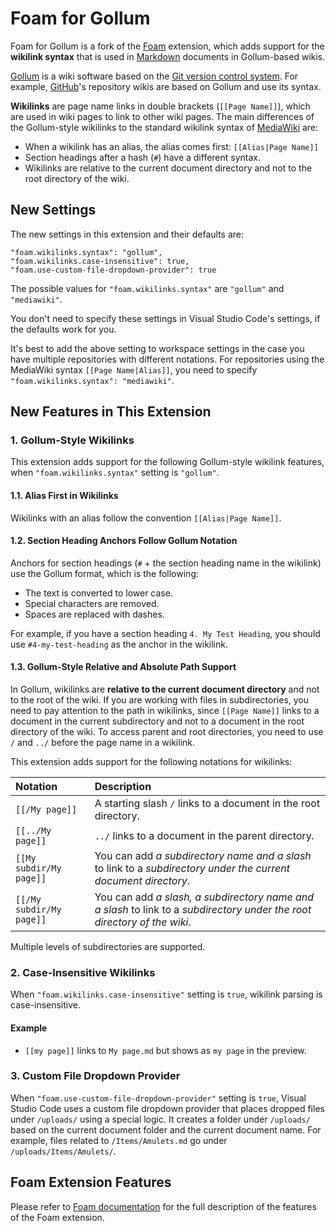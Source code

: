 # Foam for Gollum

Foam for Gollum is a fork of the [Foam](https://github.com/foambubble/foam/) extension, which adds support for the **wikilink syntax** that is used in [Markdown](https://www.markdownguide.org/) documents in Gollum-based wikis.

[Gollum](https://github.com/gollum/gollum) is a wiki software based on the [Git version control system](https://git-scm.com/). For example, [GitHub](https://github.com/)'s repository wikis are based on Gollum and use its syntax.

**Wikilinks** are page name links in double brackets (`[[Page Name]]`), which are used in wiki pages to link to other wiki pages. The main differences of the Gollum-style wikilinks to the standard wikilink syntax of [MediaWiki](https://www.mediawiki.org/wiki/MediaWiki) are:

- When a wikilink has an alias, the alias comes first: `[[Alias|Page Name]]`
- Section headings after a hash (`#`) have a different syntax.
- Wikilinks are relative to the current document directory and not to the root directory of the wiki.

## New Settings

The new settings in this extension and their defaults are:

```
"foam.wikilinks.syntax": "gollum",
"foam.wikilinks.case-insensitive": true,
"foam.use-custom-file-dropdown-provider": true
```

The possible values for `"foam.wikilinks.syntax"` are `"gollum"` and `"mediawiki"`.

You don't need to specify these settings in Visual Studio Code's settings, if the defaults work for you.

It's best to add the above setting to workspace settings in the case you have multiple repositories with different notations. For repositories using the MediaWiki syntax `[[Page Name|Alias]]`, you need to specify `"foam.wikilinks.syntax": "mediawiki"`.

## New Features in This Extension

### 1. Gollum-Style Wikilinks

This extension adds support for the following Gollum-style wikilink features, when `"foam.wikilinks.syntax"` setting is `"gollum"`.

#### 1.1. Alias First in Wikilinks

Wikilinks with an alias follow the convention `[[Alias|Page Name]]`.

#### 1.2. Section Heading Anchors Follow Gollum Notation

Anchors for section headings (`#` + the section heading name in the wikilink) use the Gollum format, which is the following:

- The text is converted to lower case.
- Special characters are removed.
- Spaces are replaced with dashes.

For example, if you have a section heading `4. My Test Heading`, you should use `#4-my-test-heading` as the anchor in the wikilink.

#### 1.3. Gollum-Style Relative and Absolute Path Support

In Gollum, wikilinks are **relative to the current document directory** and not to the root of the wiki. If you are working with files in subdirectories, you need to pay attention to the path in wikilinks, since `[[Page Name]]` links to a document in the current subdirectory and not to a document in the root directory of the wiki. To access parent and root directories, you need to use `/` and `../` before the page name in a wikilink.

This extension adds support for the following notations for wikilinks:

| Notation | Description |
| :------- | :---------- |
| `[[/My page]]` | A starting slash `/` links to a document in the root directory. |
| `[[../My page]]` | `../` links to a document in the parent directory. |
| `[[My subdir/My page]]` | You can add *a subdirectory name and a slash* to link to a *subdirectory under the current document directory*. |
| `[[/My subdir/My page]]` | You can add *a slash, a subdirectory name and a slash* to link to a *subdirectory under the root directory of the wiki*. |

Multiple levels of subdirectories are supported.

### 2. Case-Insensitive Wikilinks

When `"foam.wikilinks.case-insensitive"` setting is `true`, wikilink parsing is case-insensitive.

#### Example

- `[[my page]]` links to `My page.md` but shows as `my page` in the preview.

### 3. Custom File Dropdown Provider

When `"foam.use-custom-file-dropdown-provider"` setting is `true`, Visual Studio Code uses a custom file dropdown provider that places dropped files under `/uploads/` using a special logic. It creates a folder under `/uploads/` based on the current document folder and the current document name. For example, files related to `/Items/Amulets.md` go under `/uploads/Items/Amulets/`.

## Foam Extension Features

Please refer to [Foam documentation](https://github.com/foambubble/foam/) for the full description of the features of the Foam extension.
